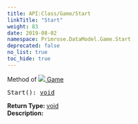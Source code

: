 ```yaml
---
title: API:Class/Game/Start
linkTitle: "Start"
weight: 83
date: 2019-08-02
namespace: Primrose.DataModel.Game.Start
deprecated: false
no_list: true
toc_hide: true
---
```

Method of <a href="/docs/api-reference/Class/Game"><img src="/icons/silk/primrose.png"/>&nbsp;Game</a>
<pre class="method-declaration">
Start(): <a class="type" href="/docs/api-reference/System/void">void</a></pre>
<b>Return Type: </b>
<a class="type" href="/docs/api-reference/System/void">void</a>
<br/>
<b>Description: </b>
